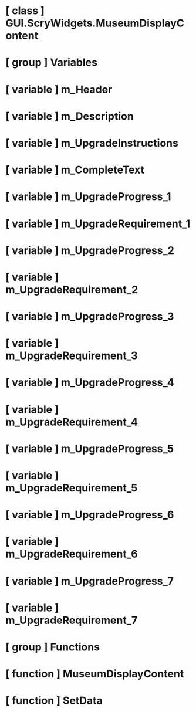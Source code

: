 # [ class ] GUI.ScryWidgets.MuseumDisplayContent

# [ group ] Variables

# [ variable ] m_Header

# [ variable ] m_Description

# [ variable ] m_UpgradeInstructions

# [ variable ] m_CompleteText

# [ variable ] m_UpgradeProgress_1

# [ variable ] m_UpgradeRequirement_1

# [ variable ] m_UpgradeProgress_2

# [ variable ] m_UpgradeRequirement_2

# [ variable ] m_UpgradeProgress_3

# [ variable ] m_UpgradeRequirement_3

# [ variable ] m_UpgradeProgress_4

# [ variable ] m_UpgradeRequirement_4

# [ variable ] m_UpgradeProgress_5

# [ variable ] m_UpgradeRequirement_5

# [ variable ] m_UpgradeProgress_6

# [ variable ] m_UpgradeRequirement_6

# [ variable ] m_UpgradeProgress_7

# [ variable ] m_UpgradeRequirement_7

# [ group ] Functions

# [ function ] MuseumDisplayContent

# [ function ] SetData

